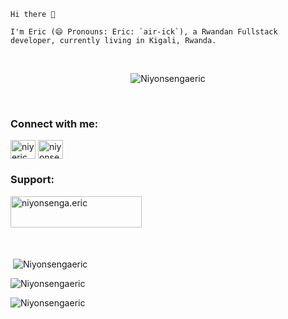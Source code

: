     Hi there 👋

    I'm Eric (😄 Pronouns: Eric: `air-ick`), a Rwandan Fullstack developer, currently living in Kigali, Rwanda.

<br>

<p align="center"> <img src="https://komarev.com/ghpvc/?username=Niyonsengaeric&label=Profile%20views&color=0e75b6&style=flat" alt="Niyonsengaeric" /> </p>
<br>

<h3 align="left">Connect with me:</h3>
<p align="left">
<a href="https://twitter.com/niyeric" target="blank"><img align="center" src="https://raw.githubusercontent.com/rahuldkjain/github-profile-readme-generator/master/src/images/icons/Social/twitter.svg" alt="niyeric" height="30" width="40" /></a>
<a href="https://linkedin.com/in/niyonsenga-eric-ba781b139" target="blank"><img align="center" src="https://raw.githubusercontent.com/rahuldkjain/github-profile-readme-generator/master/src/images/icons/Social/linked-in-alt.svg" alt="niyonsenga-eric-ba781b139" height="30" width="40" /></a>
</p>
<h3 align="left">Support:</h3>
<p><a href="https://www.buymeacoffee.com/niyonsenga.eric"> <img align="left" src="https://cdn.buymeacoffee.com/buttons/v2/default-yellow.png" height="50" width="210" alt="niyonsenga.eric" /></a></p><br><br>
<br>
<br>
<br>
<p>&nbsp;<img align="center" src="https://github-readme-stats.vercel.app/api?username=Niyonsengaeric&show_icons=true&locale=en&cache_seconds=86400&theme=dark" alt="Niyonsengaeric" /></p>

<p><img align="center" src="https://github-readme-streak-stats.herokuapp.com/?user=Niyonsengaeric&cache_seconds=86400&theme=dark" alt="Niyonsengaeric" /></p>

<p><img align="center" src="https://github-readme-stats.vercel.app/api/top-langs/?username=Niyonsengaeric&layout=compact&cache_seconds=86400&theme=dark" alt="Niyonsengaeric" /></p>
